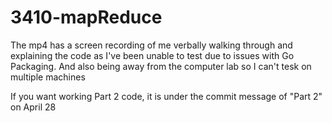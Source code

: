 # 3410-mapReduce

The mp4 has a screen recording of me verbally walking through and explaining the code
as I've been unable to test due to issues with Go Packaging. And also being away
from the computer lab so I can't tesk on multiple machines

If you want working Part 2 code, it is under the commit message of "Part 2" on April 28
